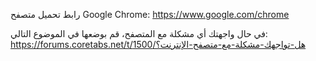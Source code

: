 رابط تحميل متصفح Google Chrome:
https://www.google.com/chrome

في حال واجهتك أي مشكلة مع المتصفح، قم بوضعها في الموضوع التالي:
https://forums.coretabs.net/t/هل-تواجهك-مشكلة-مع-متصفح-الإنترنت؟/1500


